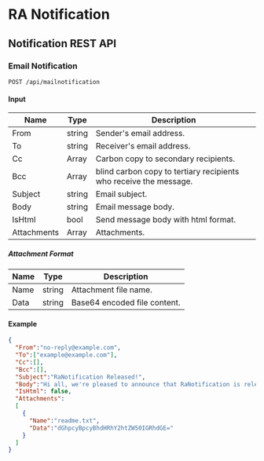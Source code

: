 # RA Notification

<!--
## Nonification Data Transfter

* The caller project should reference the **RaNotification.Data** project and create the transfer data instance by themselves.
* Before send the data to the RaNotification Web API, caller should call the `INotifyData.Serialize()` to construct data into _string_.
* After get the HTTP Post request, web server will call `INotifyData.Deserialize()` to reconstruct the transfer data.

Please see more details on `RaNotification.Sample` code.
-->

## Notification REST API

### Email Notification

```text
POST /api/mailnotification
```

#### Input

| Name        | Type   | Description                                                       |
| ----------- | ------ | ----------------------------------------------------------------- |
| From        | string | Sender's email address.                                           |
| To          | string | Receiver's email address.                                         |
| Cc          | Array  | Carbon copy to secondary recipients.                              |
| Bcc         | Array  | blind carbon copy to tertiary recipients who receive the message. |
| Subject     | string | Email subject.                                                    |
| Body        | string | Email message body.                                               |
| IsHtml      | bool   | Send message body with html format.                                 |
| Attachments | Array  | Attachments.                                                      |

##### Attachment Format

| Name     | Type   | Description                               |
| -------- | ------ | ----------------------------------------- |
| Name     | string | Attachment file name.                     |
| Data     | string | Base64 encoded file content.              |

#### Example

```json
{
  "From":"no-reply@example.com",
  "To":["example@example.com"],
  "Cc":[],
  "Bcc":[],
  "Subject":"RaNotification Released!",
  "Body":"Hi all, we're pleased to announce that RaNotification is released.",
  "IsHtml": false,
  "Attachments":
  [
    {
      "Name":"readme.txt",
      "Data":"dGhpcyBpcyBhdHRhY2htZW50IGRhdGE="
    }
  ]
}
```
